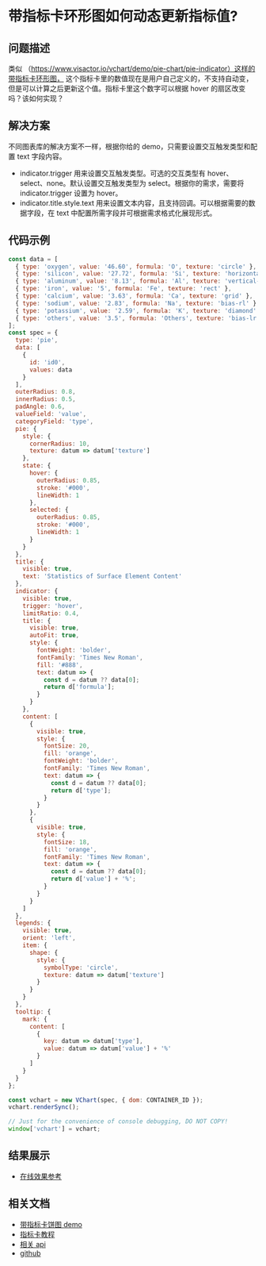 # 带指标卡环形图如何动态更新指标值?

## 问题描述

类似 （https://www.visactor.io/vchart/demo/pie-chart/pie-indicator）这样的带指标卡环形图，
这个指标卡里的数值现在是用户自己定义的，不支持自动变，但是可以计算之后更新这个值。指标卡里这个数字可以根据 hover 的扇区改变吗？该如何实现？

## 解决方案

不同图表库的解决方案不一样，根据你给的 demo，只需要设置交互触发类型和配置 text 字段内容。

- indicator.trigger 用来设置交互触发类型。可选的交互类型有 hover、select、none。默认设置交互触发类型为 select。根据你的需求，需要将 indicator.trigger 设置为 hover。
- indicator.title.style.text 用来设置文本内容，且支持回调。可以根据需要的数据字段，在 text 中配置所需字段并可根据需求格式化展现形式。

## 代码示例

```javascript livedemo
const data = [
  { type: 'oxygen', value: '46.60', formula: 'O', texture: 'circle' },
  { type: 'silicon', value: '27.72', formula: 'Si', texture: 'horizontal-line' },
  { type: 'aluminum', value: '8.13', formula: 'Al', texture: 'vertical-line' },
  { type: 'iron', value: '5', formula: 'Fe', texture: 'rect' },
  { type: 'calcium', value: '3.63', formula: 'Ca', texture: 'grid' },
  { type: 'sodium', value: '2.83', formula: 'Na', texture: 'bias-rl' },
  { type: 'potassium', value: '2.59', formula: 'K', texture: 'diamond' },
  { type: 'others', value: '3.5', formula: 'Others', texture: 'bias-lr' }
];
const spec = {
  type: 'pie',
  data: [
    {
      id: 'id0',
      values: data
    }
  ],
  outerRadius: 0.8,
  innerRadius: 0.5,
  padAngle: 0.6,
  valueField: 'value',
  categoryField: 'type',
  pie: {
    style: {
      cornerRadius: 10,
      texture: datum => datum['texture']
    },
    state: {
      hover: {
        outerRadius: 0.85,
        stroke: '#000',
        lineWidth: 1
      },
      selected: {
        outerRadius: 0.85,
        stroke: '#000',
        lineWidth: 1
      }
    }
  },
  title: {
    visible: true,
    text: 'Statistics of Surface Element Content'
  },
  indicator: {
    visible: true,
    trigger: 'hover',
    limitRatio: 0.4,
    title: {
      visible: true,
      autoFit: true,
      style: {
        fontWeight: 'bolder',
        fontFamily: 'Times New Roman',
        fill: '#888',
        text: datum => {
          const d = datum ?? data[0];
          return d['formula'];
        }
      }
    },
    content: [
      {
        visible: true,
        style: {
          fontSize: 20,
          fill: 'orange',
          fontWeight: 'bolder',
          fontFamily: 'Times New Roman',
          text: datum => {
            const d = datum ?? data[0];
            return d['type'];
          }
        }
      },
      {
        visible: true,
        style: {
          fontSize: 18,
          fill: 'orange',
          fontFamily: 'Times New Roman',
          text: datum => {
            const d = datum ?? data[0];
            return d['value'] + '%';
          }
        }
      }
    ]
  },
  legends: {
    visible: true,
    orient: 'left',
    item: {
      shape: {
        style: {
          symbolType: 'circle',
          texture: datum => datum['texture']
        }
      }
    }
  },
  tooltip: {
    mark: {
      content: [
        {
          key: datum => datum['type'],
          value: datum => datum['value'] + '%'
        }
      ]
    }
  }
};

const vchart = new VChart(spec, { dom: CONTAINER_ID });
vchart.renderSync();

// Just for the convenience of console debugging, DO NOT COPY!
window['vchart'] = vchart;
```

## 结果展示

- [在线效果参考](https://codesandbox.io/s/pie-chart-with-indicator-card-4ypr2k)

## 相关文档

- [带指标卡饼图 demo](https://www.visactor.io/vchart/demo/pie-chart/pie-indicator)
- [指标卡教程](https://www.visactor.io/vchart/guide/tutorial_docs/Chart_Concepts/Indicator)
- [相关 api](https://www.visactor.io/vchart/option/pieChart#indicator)
- [github](https://github.com/VisActor/VChart)
